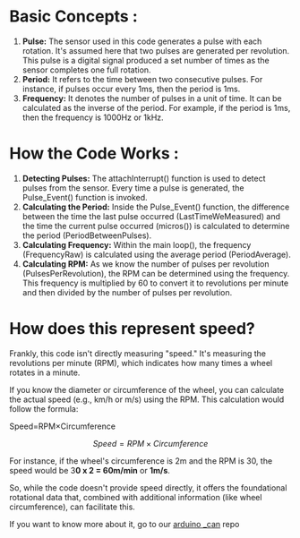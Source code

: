 # Basic Concepts :

1. **Pulse:** The sensor used in this code generates a pulse with each rotation. It's assumed here that two pulses are generated per revolution. This pulse is a digital signal produced a set number of times as the sensor completes one full rotation.  
2. **Period:** It refers to the time between two consecutive pulses. For instance, if pulses occur every 1ms, then the period is 1ms. 
3. **Frequency:** It denotes the number of pulses in a unit of time. It can be calculated as the inverse of the period. For example, if the period is 1ms, then the frequency is 1000Hz or 1kHz.

# How the Code Works :

1. **Detecting Pulses:** The attachInterrupt() function is used to detect pulses from the sensor. Every time a pulse is generated, the Pulse_Event() function is invoked. 
2. **Calculating the Period:** Inside the Pulse_Event() function, the difference between the time the last pulse occurred (LastTimeWeMeasured) and the time the current pulse occurred (micros()) is calculated to determine the period (PeriodBetweenPulses). 
3. **Calculating Frequency:** Within the main loop(), the frequency (FrequencyRaw) is calculated using the average period (PeriodAverage).
4. **Calculating RPM:** As we know the number of pulses per revolution (PulsesPerRevolution), the RPM can be determined using the frequency. This frequency is multiplied by 60 to convert it to revolutions per minute and then divided by the number of pulses per revolution.

# How does this represent speed?

Frankly, this code isn't directly measuring "speed." It's measuring the revolutions per minute (RPM), which indicates how many times a wheel rotates in a minute. 

If you know the diameter or circumference of the wheel, you can calculate the actual speed (e.g., km/h or m/s) using the RPM. This calculation would follow the formula: 

Speed=RPM×Circumference

$$
Speed = RPM \times Circumference
$$

For instance, if the wheel's circumference is 2m and the RPM is 30, the speed would be 3**0 x 2 = 60m/min** or **1m/s**. 

So, while the code doesn't provide speed directly, it offers the foundational rotational data that, combined with additional information (like wheel circumference), can facilitate this.

If you want to know more about it, go to our [arduino _can](../../arduino_can/) repo
